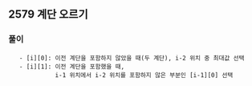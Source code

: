 ## 2579 계단 오르기

### 풀이
 ```
    - [i][0]: 이전 계단을 포함하지 않았을 때(두 계단), i-2 위치 중 최대값 선택
    - [i][1]: 이전 계단을 포함했을 때,  
              i-1 위치에서 i-2 위치를 포함하지 않은 부분인 [i-1][0] 선택
 ```